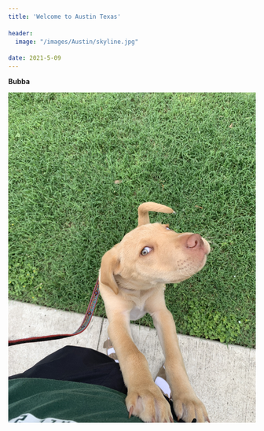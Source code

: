 ```yaml
---
title: 'Welcome to Austin Texas'

header:
  image: "/images/Austin/skyline.jpg"

date: 2021-5-09
---
```


**Bubba**



!["insert photo"](/images/Austin/bubba.jpg)

